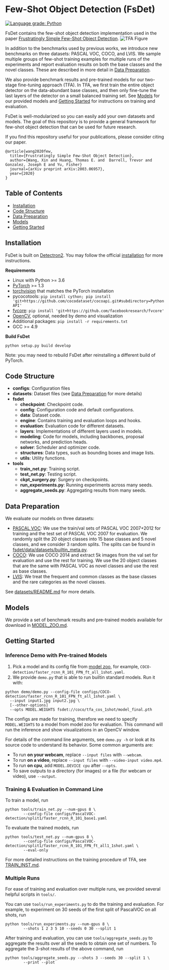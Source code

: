 # Few-Shot Object Detection (FsDet)
[![Language grade: Python](https://img.shields.io/lgtm/grade/python/g/ucbdrive/few-shot-object-detection.svg?logo=lgtm&logoWidth=18)](https://lgtm.com/projects/g/ucbdrive/few-shot-object-detection/context:python)

FsDet contains the few-shot object detection implementation used in the paper
[Frustratingly Simple Few-Shot Object Detection](https://arxiv.org/abs/2003.06957).
![TFA Figure](https://user-images.githubusercontent.com/7898443/76520006-698cc200-6438-11ea-864f-fd30b3d50cea.png)

In addition to the benchmarks used by previous works, we introduce new benchmarks on three datasets: PASCAL VOC, COCO, and LVIS. We sample multiple groups of few-shot training examples for multiple runs of the experiments and report evaluation results on both the base classes and the novel classes. These are described in more detail in [Data Preparation](#data-preparation).

We also provide benchmark results and pre-trained models for our two-stage fine-tuning approach (TFA). In TFA, we first train the entire object detector on the data-abundant base classes, and then only fine-tune the last layers of the detector on a small balanced training set. See [Models](#models) for our provided models and [Getting Started](#getting-started) for instructions on training and evaluation.

FsDet is well-modularized so you can easily add your own datasets and models. The goal of this repository is to provide a general framework for few-shot object detection that can be used for future research.

If you find this repository useful for your publications, please consider citing our paper.

```angular2html
@article{wang2020few,
  title={Frustratingly Simple Few-Shot Object Detection},
  author={Wang, Xin and Huang, Thomas E. and  Darrell, Trevor and Gonzalez, Joseph E and Yu, Fisher}
  journal={arXiv preprint arXiv:2003.06957},
  year={2020}
}
```


## Table of Contents
- [Installation](#installation)
- [Code Structure](#code-structure)
- [Data Preparation](#data-preparation)
- [Models](#models)
- [Getting Started](#getting-started)


## Installation

FsDet is built on [Detectron2](https://github.com/facebookresearch/detectron2). 
You may follow the official [installation](https://github.com/facebookresearch/detectron2/blob/master/INSTALL.md) 
for more instructions. 

**Requirements**
* Linux with Python >= 3.6
* [PyTorch](https://pytorch.org/get-started/locally/) >= 1.3 
* [torchvision](https://github.com/pytorch/vision/) that matches the PyTorch installation
* pycocotools: ```pip install cython; pip install 'git+https://github.com/cocodataset/cocoapi.git#subdirectory=PythonAPI'```
* [fvcore](https://github.com/facebookresearch/fvcore/): ```pip install 'git+https://github.com/facebookresearch/fvcore'``` 
* [OpenCV](https://pypi.org/project/opencv-python/), optional, needed by demo and visualization
* Additional packages: ```pip install -r requirements.txt```
* GCC >= 4.9

**Build FsDet**
```angular2html
python setup.py build develop
```
Note: you may need to rebuild FsDet after reinstalling a different build of PyTorch.


## Code Structure
- **configs**: Configuration files
- **datasets**: Dataset files (see [Data Preparation](#data-preparation) for more details)
- **fsdet**
  - **checkpoint**: Checkpoint code.
  - **config**: Configuration code and default configurations.
  - **data**: Dataset code.
  - **engine**: Contains training and evaluation loops and hooks.
  - **evaluation**: Evaluation code for different datasets.
  - **layers**: Implementations of different layers used in models.
  - **modeling**: Code for models, including backbones, proposal networks, and prediction heads.
  - **solver**: Scheduler and optimizer code.
  - **structures**: Data types, such as bounding boxes and image lists.
  - **utils**: Utility functions.
- **tools**
  - **train_net.py**: Training script.
  - **test_net.py**: Testing script.
  - **ckpt_surgery.py**: Surgery on checkpoints.
  - **run_experiments.py**: Running experiments across many seeds.
  - **aggregate_seeds.py**: Aggregating results from many seeds.


## Data Preparation
We evaluate our models on three datasets:
- [PASCAL VOC](http://host.robots.ox.ac.uk/pascal/VOC/): We use the train/val sets of PASCAL VOC 2007+2012 for training and the test set of PASCAL VOC 2007 for evaluation. We randomly split the 20 object classes into 15 base classes and 5 novel classes, and we consider 3 random splits. The splits can be found in [fsdet/data/datasets/builtin_meta.py](fsdet/data/datasets/builtin_meta.py).
- [COCO](http://cocodataset.org/): We use COCO 2014 and extract 5k images from the val set for evaluation and use the rest for training. We use the 20 object classes that are the same with PASCAL VOC as novel classes and use the rest as base classes.
- [LVIS](https://www.lvisdataset.org/): We treat the frequent and common classes as the base classes and the rare categories as the novel classes.

See [datasets/README.md](datasets/README.md) for more details.


## Models
We provide a set of benchmark results and pre-trained models available for download in [MODEL_ZOO.md](MODEL_ZOO.md).


## Getting Started

### Inference Demo with Pre-trained Models

1. Pick a model and its config file from
  [model zoo](fsdet/model_zoo/model_zoo.py),
  for example, `COCO-detection/faster_rcnn_R_101_FPN_ft_all_1shot.yaml`.
2. We provide `demo.py` that is able to run builtin standard models. Run it with:
```
python demo/demo.py --config-file configs/COCO-detection/faster_rcnn_R_101_FPN_ft_all_1shot.yaml \
  --input input1.jpg input2.jpg \
  [--other-options]
  --opts MODEL.WEIGHTS fsdet://coco/tfa_cos_1shot/model_final.pth
```
The configs are made for training, therefore we need to specify `MODEL.WEIGHTS` to a model from model zoo for evaluation.
This command will run the inference and show visualizations in an OpenCV window.

For details of the command line arguments, see `demo.py -h` or look at its source code
to understand its behavior. Some common arguments are:
* To run __on your webcam__, replace `--input files` with `--webcam`.
* To run __on a video__, replace `--input files` with `--video-input video.mp4`.
* To run __on cpu__, add `MODEL.DEVICE cpu` after `--opts`.
* To save outputs to a directory (for images) or a file (for webcam or video), use `--output`.

### Training & Evaluation in Command Line

To train a model, run
```angular2html
python tools/train_net.py --num-gpus 8 \
        --config-file configs/PascalVOC-detection/split1/faster_rcnn_R_101_base1.yaml
```

To evaluate the trained models, run
```angular2html
python tools/test_net.py --num-gpus 8 \
        --config-file configs/PascalVOC-detection/split1/faster_rcnn_R_101_FPN_ft_all1_1shot.yaml \
        --eval-only
```

For more detailed instructions on the training procedure of TFA, see [TRAIN_INST.md](TRAIN_INST.md).

### Multiple Runs

For ease of training and evaluation over multiple runs, we provided several helpful scripts in `tools/`.

You can use `tools/run_experiments.py` to do the training and evaluation. For example, to experiment on 30 seeds of the first split of PascalVOC on all shots, run
```angular2html
python tools/run_experiments.py --num-gpus 8 \
        --shots 1 2 3 5 10 --seeds 0 30 --split 1
```

After training and evaluation, you can use `tools/aggregate_seeds.py` to aggregate the results over all the seeds to obtain one set of numbers. To aggregate the 3-shot results of the above command, run
```angular2html
python tools/aggregate_seeds.py --shots 3 --seeds 30 --split 1 \
        --print --plot
```

